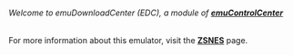 ###### Welcome to emuDownloadCenter (EDC), a module of [**emuControlCenter**](https://github.com/PhoenixInteractiveNL/emuControlCenter/wiki/)

For more information about this emulator, visit the [**ZSNES**](https://github.com/PhoenixInteractiveNL/emuDownloadCenter/wiki/Emulator-zsnes#menu) page.
